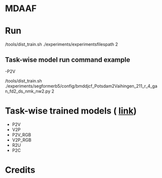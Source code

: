# MDAAF

# Run

/tools/dist_train.sh ./experiments/experimentsfilespath 2

## Task-wise model run command example
-P2V

/tools/dist_train.sh ./experiments/segformerb5/config/bmddjcf_Potsdam2Vaihingen_211_r_4_gan_fd2_ds_nmk_nw2.py 2





# Task-wise trained models ( [link](https://drive.google.com/drive/folders/17tOm5PqvEiKZGz-YzF8vHXyEwhGpnTuA))
- P2V
- V2P
- P2V_RGB
- V2P_RGB
- R2U
- P2C

# Credits


